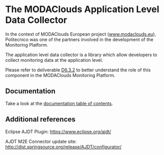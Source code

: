 The MODAClouds Application Level Data Collector
=======================

In the context of MODAClouds European project (www.modaclouds.eu), Politecnico was
one of the partners involved in the development of the Monitoring Platform.

The application level data collector is a library which allow developers to collect monitoring data
at the application level.

Please refer to deliverable [D6.3.2](http://www.modaclouds.eu/publications/public-deliverables/) 
to better understand the role of this component in the MODAClouds Monitoring Platform.

## Documentation

Take a look at the [documentation table of contents](doc/TOC.md).

## Additional references

Eclipse AJDT Plugin: https://www.eclipse.org/ajdt/

AJDT M2E Connector update site: http://dist.springsource.org/release/AJDT/configurator/

